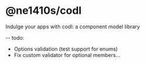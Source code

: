 # @ne1410s/codl

Indulge your apps with codl: a component model library

-- todo:

- Options validation (test support for enums)
- Fix custom validator for optional members...
